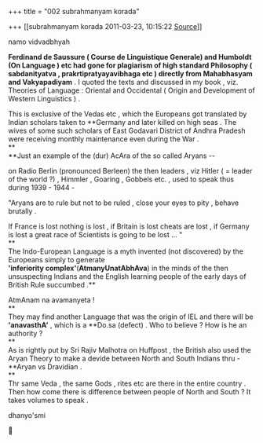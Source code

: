 +++
title = "002 subrahmanyam korada"

+++
[[subrahmanyam korada	2011-03-23, 10:15:22 [Source](https://groups.google.com/g/bvparishat/c/tTFbnN4ebHk)]]



namo vidvadbhyah  
  
**Ferdinand de Saussure ( Course de Linguistique Generale) and Humboldt (On Language ) etc had gone for plagiarism of high standard Philosophy ( sabdanityatva , prakrtipratyayavibhaga etc ) directly from Mahabhasyam and Vakyapadiyam** . I quoted the texts and discussed in my book , viz. Theories of Language : Oriental and Occidental ( Origin and Development of Western Linguistics ) .  
  
This is exclusive of the Vedas etc , which the Europeans got translated by Indian scholars taken to **Germany and later killed on high seas . The wives of some such scholars of East Godavari District of Andhra Pradesh were receiving monthly maintenance even during the War .   
**  
**Just an example of the (dur) AcAra of the so called Aryans --  
  
on Radio Berlin (pronounced Berleen) the then leaders , viz Hitler ( = leader of the world ?) , Himmler , Goaring , Gobbels etc. , used to speak thus during 1939 - 1944 -  
  
"Aryans are to rule but not to be ruled , close your eyes to pity , behave brutally .  
  
If France is lost nothing is lost , if Britain is lost cheats are lost , if Germany is lost a great race of Scientists is going to be lost ... "  
**  
The Indo-European Language is a myth invented (not discovered) by the Europeans simply to generate  
**'inferiority complex'**(**AtmanyUnatAbhAva**) in the minds of the then unsuspecting Indians and the English learning people of the early days of British Rule succumbed .**  
  
AtmAnam na avamanyeta !  
**  
They may find another Language that was the origin of IEL and there will be **'anavasthA'** , which is a **Do.sa (defect) . Who to believe ? How is he an authority ?  
**  
As is rightly put by Sri Rajiv Malhotra on Huffpost , the British also used the Aryan Theory to make a devide between North and South Indians thru - **Aryan vs Dravidian .  
**  
Thr same Veda , the same Gods , rites etc are there in the entire country . Then how come there is difference between people of North and South ? It takes volumes to speak .  
  
dhanyo'smi



